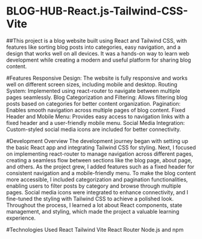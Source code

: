 # BLOG-HUB-React.js-Tailwind-CSS-Vite

##This project is a blog website built using React and Tailwind CSS, with features like sorting blog posts into categories, easy navigation, and a design that works well on all devices. It was a hands-on way to learn web development while creating a modern and useful platform for sharing blog content.

#Features
Responsive Design: The website is fully responsive and works well on different screen sizes, including mobile and desktop.
Routing System: Implemented using react-router to navigate between multiple pages seamlessly.
Blog Categorization and Filtering: Allows filtering blog posts based on categories for better content organization.
Pagination: Enables smooth navigation across multiple pages of blog content.
Fixed Header and Mobile Menu: Provides easy access to navigation links with a fixed header and a user-friendly mobile menu. 
Social Media Integration: Custom-styled social media icons are included for better connectivity.

#Development Overview
The development journey began with setting up the basic React app and integrating Tailwind CSS for styling. Next, I focused on implementing react-router to manage navigation across different pages, creating a seamless flow between sections like the blog page, about page, and others. As the project grew, I added features such as a fixed header for consistent navigation and a mobile-friendly menu. To make the blog content more accessible, I included categorization and pagination functionalities, enabling users to filter posts by category and browse through multiple pages. Social media icons were integrated to enhance connectivity, and I fine-tuned the styling with Tailwind CSS to achieve a polished look. Throughout the process, I learned a lot about React components, state management, and styling, which made the project a valuable learning experience.

#Technologies Used
React
Tailwind
Vite
React Router
Node.js and npm
